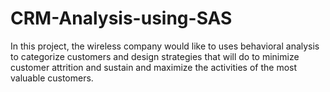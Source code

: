 # CRM-Analysis-using-SAS

In this project, the wireless company would like to uses behavioral analysis to categorize customers and design strategies that will do to minimize customer attrition and sustain and maximize the activities of the most valuable customers.
